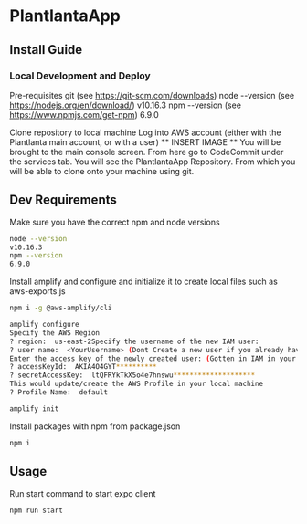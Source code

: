 # PlantlantaApp

## Install Guide

### Local Development and Deploy
Pre-requisites
  git (see https://git-scm.com/downloads)
  node --version (see https://nodejs.org/en/download/)
  v10.16.3
  npm --version (see https://www.npmjs.com/get-npm)
  6.9.0

Clone repository to local machine
  Log into AWS account (either with the Plantlanta main account, or with a user)
  ** INSERT IMAGE **
  You will be brought to the main console screen.
  From here go to CodeCommit under the services tab.
  You will see the PlantlantaApp Repository. From which you will be able to clone onto your machine using     git.




## Dev Requirements

Make sure you have the correct npm and node versions

```bash
node --version
v10.16.3
npm --version
6.9.0
```

Install amplify and configure and initialize it to create local files such as aws-exports.js

```bash
npm i -g @aws-amplify/cli
```

```bash
amplify configure
Specify the AWS Region
? region:  us-east-2Specify the username of the new IAM user:
? user name:  <YourUsername> (Dont Create a new user if you already have one, just cancel the creation)
Enter the access key of the newly created user: (Gotten in IAM in your user\'s security credentials)
? accessKeyId:  AKIA4O4GYT**********
? secretAccessKey:  ltQFRYkTkX5o4e7hnswu********************
This would update/create the AWS Profile in your local machine
? Profile Name:  default
```

```bash
amplify init
```

Install packages with npm from package.json

```bash
npm i
```

## Usage

Run start command to start expo client

```python
npm run start
```
